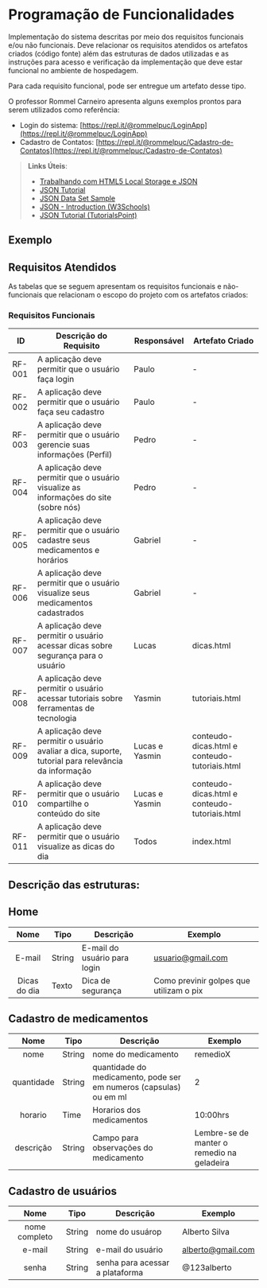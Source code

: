 # Programação de Funcionalidades

Implementação do sistema descritas por meio dos requisitos funcionais e/ou não funcionais. Deve relacionar os requisitos atendidos os artefatos criados (código fonte) além das estruturas de dados utilizadas e as instruções para acesso e verificação da implementação que deve estar funcional no ambiente de hospedagem.

Para cada requisito funcional, pode ser entregue um artefato desse tipo.

O professor Rommel Carneiro apresenta alguns exemplos prontos para serem utilizados como referência:
- Login do sistema: [https://repl.it/@rommelpuc/LoginApp](https://repl.it/@rommelpuc/LoginApp) 
- Cadastro de Contatos: [https://repl.it/@rommelpuc/Cadastro-de-Contatos](https://repl.it/@rommelpuc/Cadastro-de-Contatos)


> **Links Úteis**:
>
> - [Trabalhando com HTML5 Local Storage e JSON](https://www.devmedia.com.br/trabalhando-com-html5-local-storage-e-json/29045)
> - [JSON Tutorial](https://www.w3resource.com/JSON)
> - [JSON Data Set Sample](https://opensource.adobe.com/Spry/samples/data_region/JSONDataSetSample.html)
> - [JSON - Introduction (W3Schools)](https://www.w3schools.com/js/js_json_intro.asp)
> - [JSON Tutorial (TutorialsPoint)](https://www.tutorialspoint.com/json/index.htm)

## Exemplo

## Requisitos Atendidos

As tabelas que se seguem apresentam os requisitos funcionais e não-funcionais que relacionam o escopo do projeto com os artefatos criados:

### Requisitos Funcionais

|ID    | Descrição do Requisito | Responsável | Artefato Criado |
|------|------------------------|------------|-----------------|
|RF-001| A aplicação deve permitir que o usuário faça login | Paulo |  - 
|RF-002| A aplicação deve permitir que o usuário faça seu cadastro | Paulo |  - 
|RF-003| A aplicação deve permitir que o usuário gerencie suas informações (Perfil)   | Pedro | -
|RF-004| A aplicação deve permitir que o usuário visualize as informações do site (sobre nós) | Pedro | -
|RF-005| A aplicação deve permitir que o usuário cadastre seus medicamentos e horários | Gabriel | -
|RF-006| A aplicação deve permitir que o usuário visualize seus medicamentos cadastrados | Gabriel | -
|RF-007| A aplicação deve permitir o usuário acessar dicas sobre segurança para o usuário | Lucas | dicas.html
|RF-008| A aplicação deve permitir o usuário acessar tutoriais sobre ferramentas de tecnologia | Yasmin | tutoriais.html
|RF-009| A aplicação deve permitir o usuário avaliar a dica, suporte, tutorial para relevância da informação | Lucas e Yasmin | conteudo-dicas.html e conteudo-tutoriais.html
|RF-010| A aplicação deve permitir que o usuário compartilhe o conteúdo do site | Lucas e Yasmin | conteudo-dicas.html e conteudo-tutoriais.html
|RF-011| A aplicação deve permitir que o usuário visualize as dicas do dia | Todos | index.html

## Descrição das estruturas:

## Home
|  **Nome**      | **Tipo**          | **Descrição**                             | **Exemplo**                                    |
|:--------------:|-------------------|-------------------------------------------|------------------------------------------------|
| E-mail         | String            | E-mail do usuário para login              | usuario@gmail.com                              |
| Dicas do dia   | Texto             | Dica de segurança                         | Como previnir golpes que utilizam o pix                      


## Cadastro de medicamentos
|  **Nome**      | **Tipo**          | **Descrição**                             | **Exemplo**                                    |
|:--------------:|-------------------|-------------------------------------------|------------------------------------------------|
| nome         | String            | nome do medicamento              | remedioX                          |
| quantidade   | String             | quantidade do medicamento, pode ser em numeros (capsulas) ou em ml      | 2     |              
| horario         | Time           | Horarios dos medicamentos             | 10:00hrs                           |
| descrição      | String           | Campo para observações do medicamento  | Lembre-se de manter o remedio na geladeira |


## Cadastro de usuários
|  **Nome**      | **Tipo**          | **Descrição**                             | **Exemplo**                                    |
|:--------------:|-------------------|-------------------------------------------|------------------------------------------------|
| nome completo         | String            | nome do usuárop              | Alberto Silva                          |
| e-mail   | String             | e-mail do usuário     | alberto@gmail.com    |              
| senha         | String           | senha para acessar a plataforma           | @123alberto                          |

